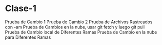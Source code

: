 # Clase-1
Prueba de Cambio 1
Prueba de Cambio 2
Prueba de Archivos Rastreados con -am
Prueba de Cambios en la nube, usar git fetch y luego git pull
Prueba de Cambio local de Diferentes Ramas
Prueba de Cambio en la nube para Diferentes Ramas